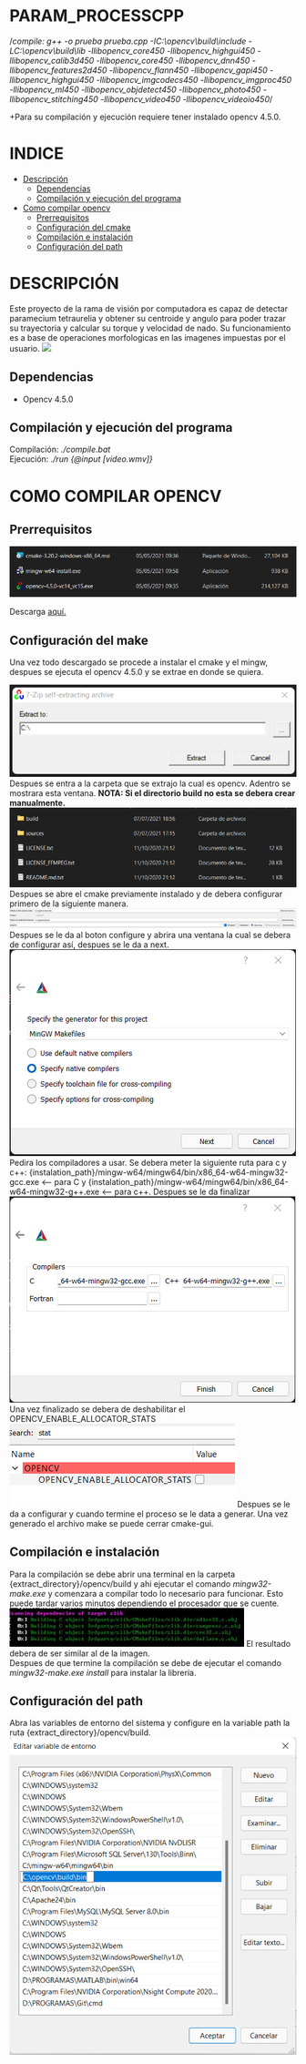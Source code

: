 # PARAM_PROCESSCPP

/*compile:  g++ -o prueba prueba.cpp -IC:\opencv\build\include -LC:\opencv\build\lib -llibopencv_core450 -llibopencv_highgui450 -llibopencv_calib3d450 -llibopencv_core450 -llibopencv_dnn450 -llibopencv_features2d450 -llibopencv_flann450 -llibopencv_gapi450 -llibopencv_highgui450 -llibopencv_imgcodecs450 -llibopencv_imgproc450 -llibopencv_ml450 -llibopencv_objdetect450 -llibopencv_photo450 -llibopencv_stitching450 -llibopencv_video450 -llibopencv_videoio450*/

+Para su compilación y ejecución requiere tener instalado opencv 4.5.0.
<html>
    <head>
        <meta charset="UTF-8">
    </head>
    <body>
         <h1>INDICE</h1>
        <ul>
            <li><a href="#descripción">Descripción</a>
                <ul>
                    <li><a href="#--dependencias--">Dependencias</a></li>
                    <li><a href="#--compilación-y-ejecución-del-programa--">Compilación y ejecución del programa</a></li>
                </ul>
            </li>
            <li> <a href="#como-compilar-opencv">Como compilar opencv</a>
                <ul>
                    <li><a href="#--prerrequisitos--">Prerrequisitos</a></li>
                    <li><a href="#--configuración-del-make--">Configuración del cmake</a></li>
                    <li><a href="#--compilación-e-instalación--">Compilación e instalación</a></li>
                    <li><a href="#--configuración-del-path--">Configuración del path</a></li>
                </ul>
            </li>
        </ul>
        <h1>DESCRIPCIÓN</h1>
        Este proyecto de la rama de visión por computadora es capaz de detectar paramecium tetraurelia y obtener su centroide y angulo para poder trazar su trayectoria y calcular su torque y velocidad de nado. Su funcionamiento es a base de operaciones morfologicas en las imagenes impuestas por el usuario.
        <img src="./resources_readme/2021-07-06 21-34-52.gif"></img>
        <h2>  Dependencias  </h2>
            <ul>
                <li>Opencv 4.5.0</li>
            </ul>
        <h2>  Compilación y ejecución del programa  </h2>
        Compilación: <i>./compile.bat</i> </br>
        Ejecución: <i>./run {@input [video.wmv]}</i>
        <h1>COMO COMPILAR OPENCV</h1>
        <h2>  Prerrequisitos  </h2>
        <img src="./resources_readme/req.png"></img>
        <p>Descarga <a href="https://www.dropbox.com/sh/oqlm559dbgpkjnh/AADK-Qc6eJYXH9d-indPd0nBa?dl=0" target="_blank"> aquí. </br></a>
        <h2>  Configuración del make  </h2>
        Una vez todo descargado se procede a instalar el cmake y el mingw, despues se ejecuta el opencv 4.5.0 y se extrae en donde se quiera. </br></p>
        <img src="./resources_readme/op.png"></img>
        Despues se entra a la carpeta que se extrajo la cual es opencv. Adentro se mostrara esta ventana. <b>NOTA: Si el directorio build no esta se debera crear manualmente.</b>
        <img src="./resources_readme/dir.png"></img>
        Despues se abre el cmake previamente instalado y de debera configurar primero de la siguiente manera.
        <img src="./resources_readme/cm1.png"></img>
        Despues se le da al boton configure y abrira una ventana la cual se debera de configurar así, despues se le da a next.
        <img src="./resources_readme/cm2.png"></img>
        Pedira los compiladores a usar. Se debera meter la siguiente ruta para c y c++:  {instalation_path}/mingw-w64/mingw64/bin/x86_64-w64-mingw32-gcc.exe <-- para C y {instalation_path}/mingw-w64/mingw64/bin/x86_64-w64-mingw32-g++.exe <-- para c++. Despues se le da finalizar
        <img src="./resources_readme/cm3.png"></img>
        Una vez finalizado se debera de deshabilitar el OPENCV_ENABLE_ALLOCATOR_STATS
        <img src="./resources_readme/cm5.png"></img>
        Despues se le da a configurar y cuando termine el proceso se le data a generar. Una vez generado el archivo make se puede cerrar cmake-gui.</br>
        <h2>  Compilación e instalación  </h2>
        Para la compilación se debe abrir una terminal en la carpeta {extract_directory}/opencv/build y ahi ejecutar el comando <i>mingw32-make.exe</i> y comenzara a compilar todo lo necesario para funcionar. Esto puede tardar varios minutos dependiendo el procesador que se cuente.
        <img src="./resources_readme/m1.png"></img> 
        El resultado debera de ser similar al de la imagen. </br>
        Despues de que termine la compilación se debe de ejecutar el comando <i>mingw32-make.exe install</i> para instalar la libreria.
        <h2>  Configuración del path  </h2>
        Abra las variables de entorno del sistema y configure en la variable path la ruta {extract_directory}/opencv/build.
        <img src="./resources_readme/m2.png"></img> 
    </body> 
</html>